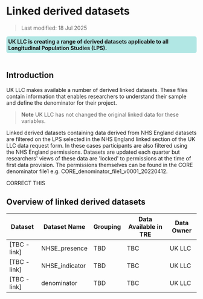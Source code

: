 # Linked derived datasets
>Last modified: 18 Jul 2025
<div style="background-color: rgba(0, 178, 169, 0.3); padding: 5px; border-radius: 5px;"><strong>UK LLC is creating a range of derived datasets applicable to all Longitudinal Population Studies (LPS).</strong></div>  
<br>

## Introduction 
UK LLC makes available a number of derived linked datasets. These files contain information that enables researchers to understand their sample and define the denominator for their project. 
>**Note** UK LLC has not changed the original linked data for these variables.  

Linked derived datasets containing data derived from NHS England datasets are filtered on the LPS selected in the NHS England linked section of the UK LLC data request form. In these cases participants are also filtered using the NHS England permissions. Datasets are updated each quarter but researchers' views of these data are 'locked' to permissions at the time of first data provision. The permissions themselves can be found in the CORE denominator file1 e.g. CORE_denominator_file1_v0001_20220412. 

CORRECT THIS


## Overview of linked derived datasets

 Dataset | Dataset Name |Grouping| Data Available in TRE | Data Owner |
|---|---|---|---|---|
| [TBC - link] |NHSE_presence|TBD |TBC |UK LLC|
| [TBC - link] |NHSE_indicator|TBD |TBC |UK LLC|
| [TBC - link] |denominator|TBD |TBC |UK LLC|